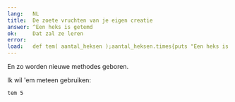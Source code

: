 ```yaml
---
lang:   NL
title:  De zoete vruchten van je eigen creatie
answer: ^Een heks is getemd
ok:     Dat zal ze leren
error:  
load:   def tem( aantal_heksen );aantal_heksen.times{puts "Een heks is getemd"};end;
---
```


En zo worden nieuwe methodes geboren.

Ik wil 'em meteen gebruiken:

    tem 5

